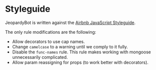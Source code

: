 # Styleguide

JeopardyBot is written against the [Airbnb JavaScript Styleguide](https://github.com/airbnb/javascript).

The only rule modifications are the following:

- Allow decorators to use cap names.
- Change `camelcase` to a warning until we comply to it fully.
- Disable the `func-names` rule. This rule makes working with mongoose unnecessarily complicated.
- Allow param reassigning for props (to work better with decorators).
